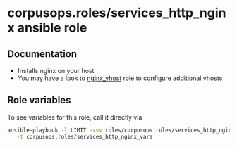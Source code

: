 # corpusops.roles/services_http_nginx ansible role
## Documentation

- Installs nginx on your host
- You may have a look to [nginx_vhost](../nginx_vhost) role to configure additional vhosts

## Role variables
To see variables for this role, call it directly via
```bash
ansible-playbook -l LIMIT -vvv roles/corpusops.roles/services_http_nginx/role.yml \
   -t corpusops.roles/services_http_nginx_vars
```
